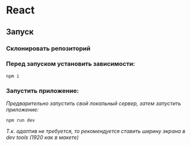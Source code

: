 # React

## Запуск

### Склонировать репозиторий

### Перед запуском установить зависимости:

```
npm i

```

### Запустить приложение:

_Предварительно запустить свой локальный сервер, затем запустить приложение:_

```
npm run dev

```

_Т.к. адаптив не требуется, то рекомендуется ставить ширину экрана в dev tools (1920 как в макете)_
